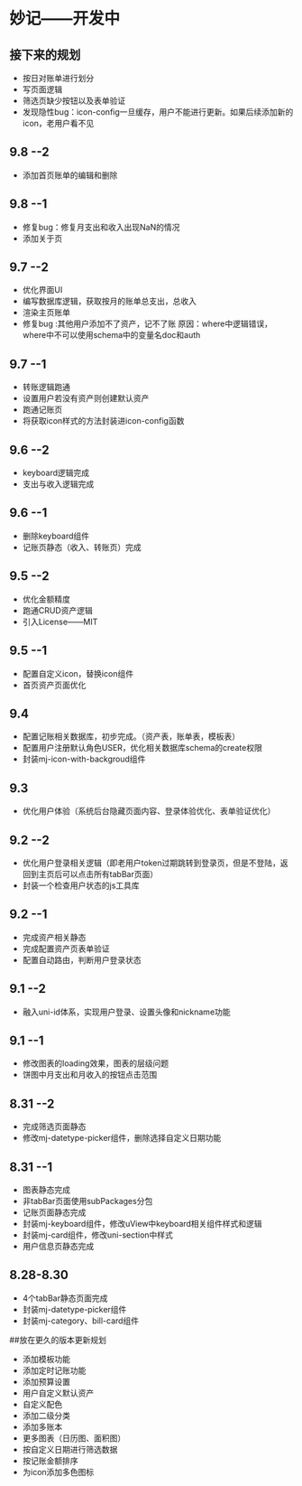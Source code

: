 # 妙记——开发中


## 接下来的规划
- 按日对账单进行划分
- 写页面逻辑
- 筛选页缺少按钮以及表单验证
- 发现隐性bug：icon-config一旦缓存，用户不能进行更新。如果后续添加新的icon，老用户看不见

## 9.8 --2
- 添加首页账单的编辑和删除


## 9.8 --1
- 修复bug：修复月支出和收入出现NaN的情况
- 添加关于页


## 9.7 --2 
- 优化界面UI
- 编写数据库逻辑，获取按月的账单总支出，总收入
- 渲染主页账单
- 修复bug :其他用户添加不了资产，记不了账  原因：where中逻辑错误，where中不可以使用schema中的变量名doc和auth

## 9.7 --1
- 转账逻辑跑通
- 设置用户若没有资产则创建默认资产
- 跑通记账页
- 将获取icon样式的方法封装进icon-config函数

## 9.6 --2
- keyboard逻辑完成
- 支出与收入逻辑完成


## 9.6 --1
- 删除keyboard组件
- 记账页静态（收入、转账页）完成


## 9.5 --2
- 优化金额精度
- 跑通CRUD资产逻辑
- 引入License——MIT


## 9.5  --1
- 配置自定义icon，替换icon组件
- 首页资产页面优化


## 9.4
- 配置记账相关数据库，初步完成。（资产表，账单表，模板表）
- 配置用户注册默认角色USER，优化相关数据库schema的create权限
- 封装mj-icon-with-backgroud组件


## 9.3
- 优化用户体验（系统后台隐藏页面内容、登录体验优化、表单验证优化）


## 9.2  --2
- 优化用户登录相关逻辑（即老用户token过期跳转到登录页，但是不登陆，返回到主页后可以点击所有tabBar页面）
- 封装一个检查用户状态的js工具库


## 9.2  --1
- 完成资产相关静态
- 完成配置资产页表单验证
- 配置自动路由，判断用户登录状态


## 9.1  --2
- 融入uni-id体系，实现用户登录、设置头像和nickname功能


## 9.1  --1
- 修改图表的loading效果，图表的层级问题 
- 饼图中月支出和月收入的按钮点击范围


## 8.31  --2
- 完成筛选页面静态
- 修改mj-datetype-picker组件，删除选择自定义日期功能


## 8.31  --1
- 图表静态完成
- 非tabBar页面使用subPackages分包
- 记账页面静态完成
- 封装mj-keyboard组件，修改uView中keyboard相关组件样式和逻辑
- 封装mj-card组件，修改uni-section中样式
- 用户信息页静态完成


## 8.28-8.30
- 4个tabBar静态页面完成
- 封装mj-datetype-picker组件
- 封装mj-category、bill-card组件


##放在更久的版本更新规划
- 添加模板功能
- 添加定时记账功能
- 添加预算设置
- 用户自定义默认资产
- 自定义配色
- 添加二级分类
- 添加多账本
- 更多图表（日历图、面积图）
- 按自定义日期进行筛选数据
- 按记账金额排序
- 为icon添加多色图标
